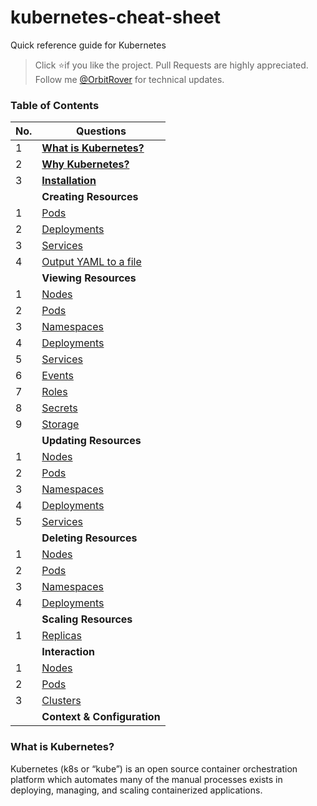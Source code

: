 # kubernetes-cheat-sheet
Quick reference guide for Kubernetes

> Click :star:if you like the project. Pull Requests are highly appreciated. Follow me [@OrbitRover](https://github.com/orbitrover) for technical updates.

### Table of Contents

| No. | Questions |
|---- | ---------
|1  | [**What is Kubernetes?**](#what-is-kubernetes) |
|2  | [**Why Kubernetes?**](#why-kubernetes)|
|3  | [**Installation**](#installation) |
|   | **Creating Resources** |
|1  | [Pods](#pods) |
|2  | [Deployments](#deployments)|
|3  | [Services](#Services) |
|4  | [Output YAML to a file](#)|
|   | **Viewing Resources** |
|1  | [Nodes](#nodes)|
|2  | [Pods](#pods) |
|3  | [Namespaces](#namespaces)|
|4  | [Deployments](#deployments)|
|5  | [Services](#Services) |
|6  | [Events](#nodes)|
|7  | [Roles](#pods) |
|8  | [Secrets](#namespaces)|
|9  | [Storage](#deployments)|
|   | **Updating Resources** |
|1  | [Nodes](#nodes)|
|2  | [Pods](#pods) |
|3  | [Namespaces](#namespaces)|
|4  | [Deployments](#deployments)|
|5  | [Services](#Services) |
|   | **Deleting Resources** |
|1  | [Nodes](#nodes)|
|2  | [Pods](#pods) |
|3  | [Namespaces](#namespaces)|
|4  | [Deployments](#deployments)|
|   | **Scaling Resources** |
|1  | [Replicas](#replicas) |
|   | **Interaction** |
|1  | [Nodes](#nodes)|
|2  | [Pods](#pods) |
|3  | [Clusters](#namespaces)|
|   | **Context & Configuration** |

### What is Kubernetes?

Kubernetes (k8s or “kube”) is an open source container orchestration platform which automates many of the manual processes exists in deploying, managing, and scaling containerized applications.

